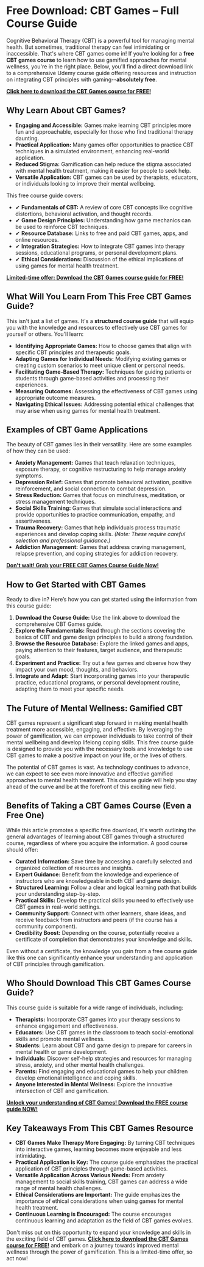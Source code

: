# Free Download: CBT Games – Full Course Guide

Cognitive Behavioral Therapy (CBT) is a powerful tool for managing mental health. But sometimes, traditional therapy can feel intimidating or inaccessible. That's where CBT games come in! If you're looking for a **free CBT games course** to learn how to use gamified approaches for mental wellness, you're in the right place. Below, you'll find a direct download link to a comprehensive Udemy course guide offering resources and instruction on integrating CBT principles with gaming--**absolutely free**.

[**Click here to download the CBT Games course for FREE!**](https://udemywork.com/cbt-games)

## Why Learn About CBT Games?

*   **Engaging and Accessible:** Games make learning CBT principles more fun and approachable, especially for those who find traditional therapy daunting.
*   **Practical Application:** Many games offer opportunities to practice CBT techniques in a simulated environment, enhancing real-world application.
*   **Reduced Stigma:** Gamification can help reduce the stigma associated with mental health treatment, making it easier for people to seek help.
*   **Versatile Application:** CBT games can be used by therapists, educators, or individuals looking to improve their mental wellbeing.

This free course guide covers:

*   ✔ **Fundamentals of CBT:** A review of core CBT concepts like cognitive distortions, behavioral activation, and thought records.
*   ✔ **Game Design Principles:** Understanding how game mechanics can be used to reinforce CBT techniques.
*   ✔ **Resource Database:** Links to free and paid CBT games, apps, and online resources.
*   ✔ **Integration Strategies:** How to integrate CBT games into therapy sessions, educational programs, or personal development plans.
*   ✔ **Ethical Considerations:** Discussion of the ethical implications of using games for mental health treatment.

[**Limited-time offer: Download the CBT Games course guide for FREE!**](https://udemywork.com/cbt-games)

## What Will You Learn From This Free CBT Games Guide?

This isn't just a list of games. It's a **structured course guide** that will equip you with the knowledge and resources to effectively use CBT games for yourself or others. You'll learn:

*   **Identifying Appropriate Games:** How to choose games that align with specific CBT principles and therapeutic goals.
*   **Adapting Games for Individual Needs:** Modifying existing games or creating custom scenarios to meet unique client or personal needs.
*   **Facilitating Game-Based Therapy:** Techniques for guiding patients or students through game-based activities and processing their experiences.
*   **Measuring Outcomes:** Assessing the effectiveness of CBT games using appropriate outcome measures.
*   **Navigating Ethical Issues:** Addressing potential ethical challenges that may arise when using games for mental health treatment.

## Examples of CBT Game Applications

The beauty of CBT games lies in their versatility. Here are some examples of how they can be used:

*   **Anxiety Management:** Games that teach relaxation techniques, exposure therapy, or cognitive restructuring to help manage anxiety symptoms.
*   **Depression Relief:** Games that promote behavioral activation, positive reinforcement, and social connection to combat depression.
*   **Stress Reduction:** Games that focus on mindfulness, meditation, or stress management techniques.
*   **Social Skills Training:** Games that simulate social interactions and provide opportunities to practice communication, empathy, and assertiveness.
*   **Trauma Recovery:** Games that help individuals process traumatic experiences and develop coping skills. *(Note: These require careful selection and professional guidance.)*
*   **Addiction Management:** Games that address craving management, relapse prevention, and coping strategies for addiction recovery.

[**Don't wait! Grab your FREE CBT Games Course Guide Now!**](https://udemywork.com/cbt-games)

## How to Get Started with CBT Games

Ready to dive in? Here’s how you can get started using the information from this course guide:

1.  **Download the Course Guide:** Use the link above to download the comprehensive CBT Games guide.
2.  **Explore the Fundamentals:** Read through the sections covering the basics of CBT and game design principles to build a strong foundation.
3.  **Browse the Resource Database:** Explore the linked games and apps, paying attention to their features, target audience, and therapeutic goals.
4.  **Experiment and Practice:** Try out a few games and observe how they impact your own mood, thoughts, and behaviors.
5.  **Integrate and Adapt:** Start incorporating games into your therapeutic practice, educational programs, or personal development routine, adapting them to meet your specific needs.

## The Future of Mental Wellness: Gamified CBT

CBT games represent a significant step forward in making mental health treatment more accessible, engaging, and effective. By leveraging the power of gamification, we can empower individuals to take control of their mental wellbeing and develop lifelong coping skills. This free course guide is designed to provide you with the necessary tools and knowledge to use CBT games to make a positive impact on your life, or the lives of others.

The potential of CBT games is vast. As technology continues to advance, we can expect to see even more innovative and effective gamified approaches to mental health treatment. This course guide will help you stay ahead of the curve and be at the forefront of this exciting new field.

## Benefits of Taking a CBT Games Course (Even a Free One)

While this article promotes a specific free download, it's worth outlining the general advantages of learning about CBT games through a structured course, regardless of where you acquire the information. A good course should offer:

*   **Curated Information:** Save time by accessing a carefully selected and organized collection of resources and insights.
*   **Expert Guidance:** Benefit from the knowledge and experience of instructors who are knowledgeable in both CBT and game design.
*   **Structured Learning:** Follow a clear and logical learning path that builds your understanding step-by-step.
*   **Practical Skills:** Develop the practical skills you need to effectively use CBT games in real-world settings.
*   **Community Support:** Connect with other learners, share ideas, and receive feedback from instructors and peers (if the course has a community component).
*   **Credibility Boost:** Depending on the course, potentially receive a certificate of completion that demonstrates your knowledge and skills.

Even without a certificate, the knowledge you gain from a free course guide like this one can significantly enhance your understanding and application of CBT principles through gamification.

## Who Should Download This CBT Games Course Guide?

This course guide is suitable for a wide range of individuals, including:

*   **Therapists:** Incorporate CBT games into your therapy sessions to enhance engagement and effectiveness.
*   **Educators:** Use CBT games in the classroom to teach social-emotional skills and promote mental wellness.
*   **Students:** Learn about CBT and game design to prepare for careers in mental health or game development.
*   **Individuals:** Discover self-help strategies and resources for managing stress, anxiety, and other mental health challenges.
*   **Parents:** Find engaging and educational games to help your children develop emotional intelligence and coping skills.
*   **Anyone Interested in Mental Wellness:** Explore the innovative intersection of CBT and gamification.

[**Unlock your understanding of CBT Games! Download the FREE course guide NOW!**](https://udemywork.com/cbt-games)

## Key Takeaways From This CBT Games Resource

*   **CBT Games Make Therapy More Engaging:** By turning CBT techniques into interactive games, learning becomes more enjoyable and less intimidating.
*   **Practical Application is Key:** The course guide emphasizes the practical application of CBT principles through game-based activities.
*   **Versatile Application Across Various Needs:** From anxiety management to social skills training, CBT games can address a wide range of mental health challenges.
*   **Ethical Considerations are Important:** The guide emphasizes the importance of ethical considerations when using games for mental health treatment.
*   **Continuous Learning is Encouraged:** The course encourages continuous learning and adaptation as the field of CBT games evolves.

Don't miss out on this opportunity to expand your knowledge and skills in the exciting field of CBT games. **[Click here to download the CBT Games course for FREE!](https://udemywork.com/cbt-games)** and embark on a journey towards improved mental wellness through the power of gamification. This is a limited-time offer, so act now!
